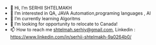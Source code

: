 - 👋 Hi, I’m SERHII SHTELMAKH
- 👀 I’m interested in QA, JAVA Automation,programing languages , AI
- 🌱 I’m currently learning Algoritms
- 💞️ I’m looking for opportunity to relocate to Canada!
- 📫 How to reach me shtelmah.serhiy@gmail.com, Linkedin : https://www.linkedin.com/in/serhii-shtelmakh-9a0264b0/

<!---
SerhiiSt/SerhiiSt is a ✨ special ✨ repository because its `README.md` (this file) appears on your GitHub profile.
You can click the Preview link to take a look at your changes.
--->
